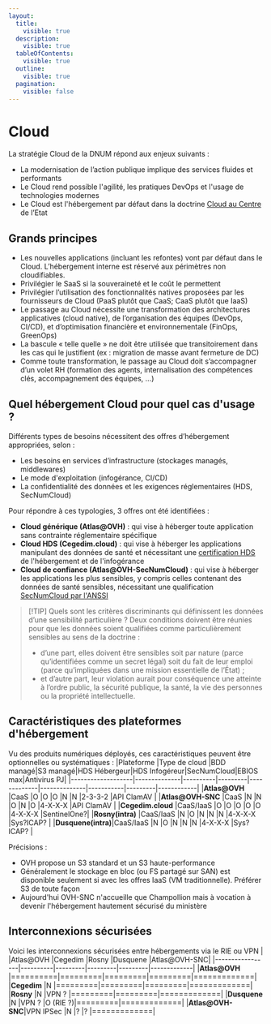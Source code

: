 ```yaml
---
layout:
  title:
    visible: true
  description:
    visible: true
  tableOfContents:
    visible: true
  outline:
    visible: true
  pagination:
    visible: false
---
```


# Cloud

La stratégie Cloud de la DNUM répond aux enjeux suivants :
* La modernisation de l’action publique implique des services fluides et performants
* Le Cloud rend possible l'agilité, les pratiques DevOps et l'usage de technologies modernes
* Le Cloud est l'hébergement par défaut dans la doctrine [Cloud au Centre](https://www.legifrance.gouv.fr/circulaire/id/45205) de l’Etat

## Grands principes

* Les nouvelles applications (incluant les refontes) vont par défaut dans le Cloud. L’hébergement interne est réservé aux périmètres non cloudifiables.
* Privilégier le SaaS si la souveraineté et le coût le permettent
* Privilégier l’utilisation des fonctionnalités natives proposées par les fournisseurs de Cloud (PaaS plutôt que CaaS; CaaS plutôt que IaaS)
* Le passage au Cloud nécessite une transformation des architectures applicatives (cloud native), de l’organisation des équipes (DevOps, CI/CD), et d’optimisation financière et environnementale (FinOps, GreenOps)
* La bascule « telle quelle » ne doit être utilisée que transitoirement dans les cas qui le justifient (ex : migration de masse avant fermeture de DC)
* Comme toute transformation, le passage au Cloud doit s’accompagner d’un volet RH (formation des agents, internalisation des compétences clés, accompagnement des équipes, …)

## Quel hébergement Cloud pour quel cas d'usage ?

Différents types de besoins nécessitent des offres d’hébergement appropriées, selon :
* Les besoins en services d’infrastructure (stockages managés, middlewares)
* Le mode d'exploitation (infogérance, CI/CD)
* La confidentialité des données et les exigences réglementaires (HDS, SecNumCloud)

Pour répondre à ces typologies, 3 offres ont été identifiées :

* **Cloud générique (Atlas@OVH)** : qui vise à héberger toute application sans contrainte réglementaire spécifique
* **Cloud HDS (Cegedim.cloud)** : qui vise à héberger les applications manipulant des données de santé et nécessitant une [certification HDS](https://esante.gouv.fr/produits-services/hds) de l'hébergement et de l'infogérance
* **Cloud de confiance (Atlas@OVH-SecNumCloud)** : qui vise à héberger les applications les plus sensibles, y compris celles contenant des données de santé sensibles, nécessitant une qualification [SecNumCloud par l'ANSSI](https://cyber.gouv.fr/secnumcloud-pour-les-fournisseurs-de-services-cloud)

> \[!TIP] Quels sont les critères discriminants qui définissent les données d’une sensibilité particulière ? Deux conditions doivent être réunies pour que les données soient qualifiées comme particulièrement sensibles au sens de la doctrine :
>
> * d’une part, elles doivent être sensibles soit par nature (parce qu’identifiées comme un secret légal) soit du fait de leur emploi (parce qu’impliquées dans une mission essentielle de l’État) ;
> * et d’autre part, leur violation aurait pour conséquence une atteinte à l’ordre public, la sécurité publique, la santé, la vie des personnes ou la propriété intellectuelle.

## Caractéristiques des plateformes d'hébergement
Vu des produits numériques déployés, ces caractéristiques peuvent être optionnelles ou systématiques :
|Plateforme         |Type de cloud |BDD managé|S3 managé|HDS Hébergeur|HDS Infogéreur|SecNumCloud|EBIOS max|Antivirus PJ|
|-------------------|--------------|----------|---------|-------------|--------------|-----------|---------|------------|
|**Atlas@OVH**      |CaaS          |O         |O        |O            |N             |N          |2-3-3-2  |API ClamAV  |
|**Atlas@OVH-SNC**  |CaaS          |N         |N        |O            |N             |O          |4-X-X-X  |API ClamAV  |
|**Cegedim.cloud**  |CaaS/IaaS     |O         |O        |O            |O             |O          |4-X-X-X  |SentinelOne?|
|**Rosny(intra)**   |CaaS/IaaS     |N         |O        |N            |N             |N          |4-X-X-X  |Sys?ICAP?   |
|**Dusquene(intra)**|CaaS/IaaS     |N         |O        |N            |N             |N          |4-X-X-X  |Sys?ICAP?   |

Précisions :
- OVH propose un S3 standard et un S3 haute-performance
- Généralement le stockage en bloc (ou FS partagé sur SAN) est disponible seulement si avec les offres IaaS (VM traditionnelle). Préférer S3 de toute façon
- Aujourd'hui OVH-SNC n'accueille que Champollion mais à vocation à devenir l'hébergement hautement sécurisé du ministère

## Interconnexions sécurisées
Voici les interconnexions sécurisées entre hébergements via le RIE ou VPN
|                 |Atlas@OVH |Cegedim  |Rosny    |Dusquene |Atlas@OVH-SNC|
|-----------------|----------|---------|---------|---------|-------------|
|**Atlas@OVH**    |==========|=========|=========|=========|=============|
|**Cegedim**      |N         |=========|=========|=========|=============|
|**Rosny**        |N         |VPN ?    |=========|=========|=============|
|**Dusquene**     |N         |VPN ?    |O (RIE ?)|=========|=============|
|**Atlas@OVH-SNC**|VPN IPSec |N        |?        |?        |=============|